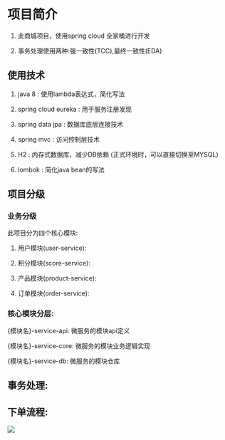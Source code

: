 # 项目简介

1. 此商城项目，使用spring cloud 全家桶进行开发

2. 事务处理使用两种:强一致性(TCC),最终一致性(EDA)


## 使用技术

1. java 8 : 使用lambda表达式，简化写法

2. spring cloud eureka : 用于服务注册发现

3. spring data jpa : 数据库底层连接技术

4. spring mvc : 访问控制层技术

5. H2 : 内存式数据库，减少DB依赖 (正式环境时，可以直接切换至MYSQL)

6. lombok : 简化java bean的写法


## 项目分级

### 业务分级

此项目分为四个核心模块:

1. 用户模块(user-service):

1. 积分模块(score-service):

1. 产品模块(product-service):

1. 订单模块(order-service):


### 核心模块分层:

{模块名}-service-api: 微服务的模块api定义

{模块名}-service-core: 微服务的模块业务逻辑实现

{模块名}-service-db: 微服务的模块仓库


## 事务处理:

## 下单流程:

![](./docs/spring-boot-admin.jpg)



